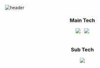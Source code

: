 ![header](https://capsule-render.vercel.app/api?type=slice&height=170&color=1d4e89&section=header&text=JiwooKim&fontSize=60&fontColor=f5fcff&fontAlign=80&fontAlignY=30&rotate=12)

<h3 align="center">Main Tech</h3>

<div align=center>
	<img src="https://img.shields.io/badge/Java-003796?style=flat-square&logo=Java&logoColor=white"/></a>&nbsp; &nbsp;<img src="https://img.shields.io/badge/Spring%20Boot-6db33f?style=flat-square&logo=Spring&logoColor=white"/></a>

</div>
 
<br>


<h3 align="center">Sub Tech</h3>

<div align=center>
	<img src="https://img.shields.io/badge/Python-00599C?style=flat-square&logo=Python&logoColor=white"/></a>
</div>
